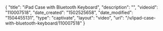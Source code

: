 {
    "title": "iPad Case with Bluetooth Keyboard",
    "description": "",
    "videoid": "110007518",
    "date_created": "1502525658",
    "date_modified": "1504455131",
    "type": "captivate",
    "layout": "video",
    "url": "\/v\/ipad-case-with-bluetooth-keyboard\/110007518"
}